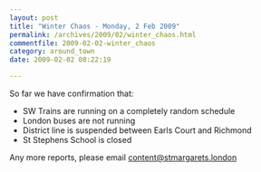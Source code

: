 ```yaml
---
layout: post
title: "Winter Chaos - Monday, 2 Feb 2009"
permalink: /archives/2009/02/winter_chaos.html
commentfile: 2009-02-02-winter_chaos
category: around_town
date: 2009-02-02 08:22:19

---
```


So far we have confirmation that:

-   SW Trains are running on a completely random schedule
-   London buses are not running
-   District line is suspended between Earls Court and Richmond
-   St Stephens School is closed

Any more reports, please email <content@stmargarets.london>
